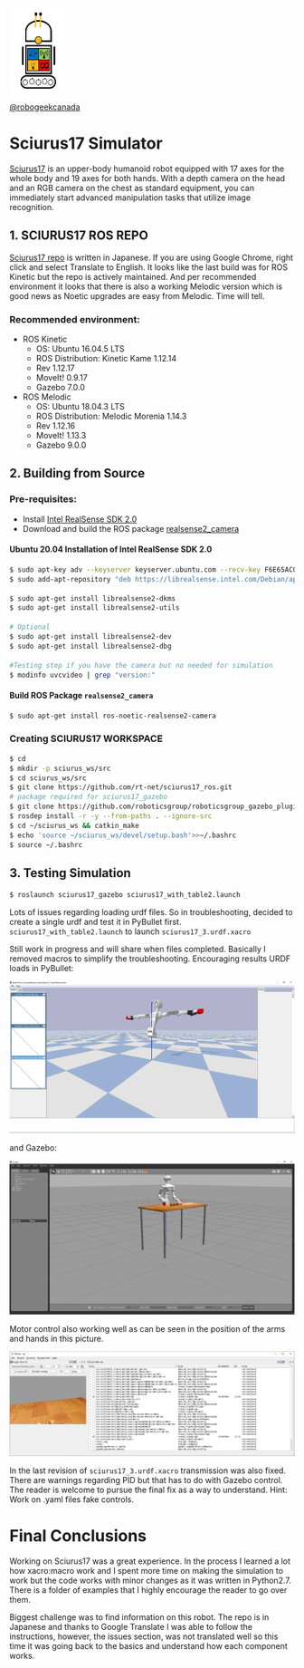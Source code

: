 <img src="https://github.com/robogeekcanada/noetic_robots/blob/main/images/RG-logo.jpg" alt="alt text" width=100 height=150>

[@robogeekcanada](https://robo-geek.ca/)

# Sciurus17 Simulator

[Sciurus17](http://wiki.ros.org/sciurus17) is an upper-body humanoid robot equipped with 17 axes for the whole body and 19 axes for both hands. With a depth camera on the head and an RGB camera on the chest as standard equipment, you can immediately start advanced manipulation tasks that utilize image recognition.

## 1. SCIURUS17 ROS REPO
[Sciurus17 repo](https://github.com/rt-net/sciurus17_ros) is written in Japanese. If you are using Google Chrome, right click and select Translate to English. It looks like the last build was for ROS Kinetic but the repo is actively maintained. And per recommended environment it looks that there is also a working Melodic version which is good news as Noetic upgrades are easy from Melodic. Time will tell.

### Recommended environment:
- ROS Kinetic
  - OS: Ubuntu 16.04.5 LTS
  - ROS Distribution: Kinetic Kame 1.12.14
  - Rev 1.12.17
  - MoveIt! 0.9.17
  - Gazebo 7.0.0
- ROS Melodic
  - OS: Ubuntu 18.04.3 LTS
  - ROS Distribution: Melodic Morenia 1.14.3
  - Rev 1.12.16
  - MoveIt! 1.13.3
  - Gazebo 9.0.0

## 2. Building from Source

### Pre-requisites:
* Install [Intel RealSense SDK 2.0](https://github.com/IntelRealSense/librealsense) 
* Download and build the ROS package [realsense2_camera](http://wiki.ros.org/realsense2_camera) 

#### Ubuntu 20.04 Installation of Intel RealSense SDK 2.0
```bash
$ sudo apt-key adv --keyserver keyserver.ubuntu.com --recv-key F6E65AC044F831AC80A06380C8B3A55A6F3EFCDE || sudo apt-key adv --keyserver hkp://keyserver.ubuntu.com:80 --recv-key F6E65AC044F831AC80A06380C8B3A55A6F3EFCDE
$ sudo add-apt-repository "deb https://librealsense.intel.com/Debian/apt-repo $(lsb_release -cs) main" -u

$ sudo apt-get install librealsense2-dkms
$ sudo apt-get install librealsense2-utils

# Optional
$ sudo apt-get install librealsense2-dev
$ sudo apt-get install librealsense2-dbg

#Testing step if you have the camera but no needed for simulation
$ modinfo uvcvideo | grep "version:"
```

#### Build ROS Package `realsense2_camera`
```bash
$ sudo apt-get install ros-noetic-realsense2-camera
```

### Creating SCIURUS17 WORKSPACE
```bash
$ cd
$ mkdir -p sciurus_ws/src
$ cd sciurus_ws/src
$ git clone https://github.com/rt-net/sciurus17_ros.git
# package required for sciurus17_gazebo
$ git clone https://github.com/roboticsgroup/roboticsgroup_gazebo_plugins.git
$ rosdep install -r -y --from-paths . --ignore-src
$ cd ~/sciurus_ws && catkin_make
$ echo 'source ~/sciurus_ws/devel/setup.bash'>>~/.bashrc
$ source ~/.bashrc
```

## 3. Testing Simulation
```bash
$ roslaunch sciurus17_gazebo sciurus17_with_table2.launch
```

Lots of issues regarding loading urdf files. So in troubleshooting, decided to create a single urdf and test it in PyBullet first.
`sciurus17_with_table2.launch` to launch `sciurus17_3.urdf.xacro`

Still work in progress and will share when files completed. Basically I removed macros to simplify the troubleshooting.
Encouraging results URDF loads in PyBullet:

![Sciurus17_pybullet](https://github.com/robogeekcanada/noetic_robots/blob/main/images/Sciurus17_pybullet.PNG)

and Gazebo:

![Sciurus17_Gazebo](https://github.com/robogeekcanada/noetic_robots/blob/main/images/Sciurus17_Gazebo.PNG)

Motor control also working well as can be seen in the position of the arms and hands in this picture.

![Sciurus17_Camera](https://github.com/robogeekcanada/noetic_robots/blob/main/images/Sciurus17_Camera.PNG)

In the last revision of `sciurus17_3.urdf.xacro` transmission was also fixed. There are warnings regarding PID but that has to do with Gazebo control. 
The reader is welcome to pursue the final fix as a way to understand. Hint: Work on .yaml files fake controls.

# Final Conclusions
Working on Sciurus17 was a great experience. In the process I learned a lot how xacro:macro work and I spent more time on making the simulation to work but the code works
with minor changes as it was written in Python2.7. There is a folder of examples that I highly encourage the reader to go over them. 

Biggest challenge was to find information on this robot. The repo is in Japanese and thanks to Google Translate I was able to follow the instructions, however, the issues section, 
was not translated well so this time it was going back to the basics and understand how each component works.

